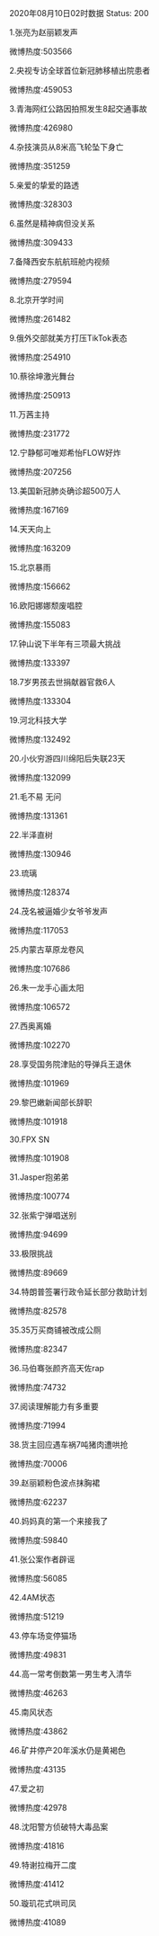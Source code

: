 2020年08月10日02时数据
Status: 200

1.张亮为赵丽颖发声

微博热度:503566

2.央视专访全球首位新冠肺移植出院患者

微博热度:459053

3.青海网红公路因拍照发生8起交通事故

微博热度:426980

4.杂技演员从8米高飞轮坠下身亡

微博热度:351259

5.亲爱的挚爱的路透

微博热度:328303

6.虽然是精神病但没关系

微博热度:309433

7.备降西安东航航班舱内视频

微博热度:279594

8.北京开学时间

微博热度:261482

9.俄外交部就美方打压TikTok表态

微博热度:254910

10.蔡徐坤激光舞台

微博热度:250913

11.万茜主持

微博热度:231772

12.宁静郁可唯郑希怡FLOW好炸

微博热度:207256

13.美国新冠肺炎确诊超500万人

微博热度:167169

14.天天向上

微博热度:163209

15.北京暴雨

微博热度:156662

16.欧阳娜娜颓废唱腔

微博热度:155083

17.钟山说下半年有三项最大挑战

微博热度:133397

18.7岁男孩去世捐献器官救6人

微博热度:133304

19.河北科技大学

微博热度:132492

20.小伙穷游四川绵阳后失联23天

微博热度:132099

21.毛不易 无问

微博热度:131361

22.半泽直树

微博热度:130946

23.琉璃

微博热度:128374

24.茂名被逼婚少女爷爷发声

微博热度:117053

25.内蒙古草原龙卷风

微博热度:107686

26.朱一龙手心画太阳

微博热度:106572

27.西奥离婚

微博热度:102270

28.享受国务院津贴的导弹兵王退休

微博热度:101969

29.黎巴嫩新闻部长辞职

微博热度:101918

30.FPX SN

微博热度:101908

31.Jasper抱弟弟

微博热度:100774

32.张紫宁弹唱送别

微博热度:94699

33.极限挑战

微博热度:89669

34.特朗普签署行政令延长部分救助计划

微博热度:82578

35.35万买商铺被改成公厕

微博热度:82347

36.马伯骞张颜齐高天佐rap

微博热度:74732

37.阅读理解能力有多重要

微博热度:71994

38.货主回应遇车祸7吨猪肉遭哄抢

微博热度:70006

39.赵丽颖粉色波点抹胸裙

微博热度:62237

40.妈妈真的第一个来接我了

微博热度:59840

41.张公案作者辟谣

微博热度:56085

42.4AM状态

微博热度:51219

43.停车场变停猫场

微博热度:49831

44.高一常考倒数第一男生考入清华

微博热度:46263

45.南风状态

微博热度:43862

46.矿井停产20年溪水仍是黄褐色

微博热度:43135

47.爱之初

微博热度:42978

48.沈阳警方侦破特大毒品案

微博热度:41816

49.特谢拉梅开二度

微博热度:41412

50.璇玑花式哄司凤

微博热度:41089

